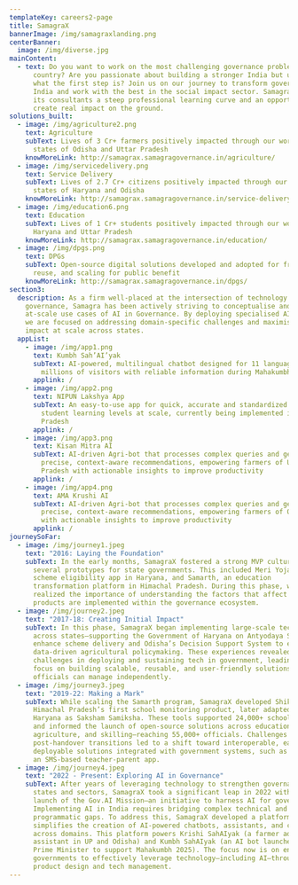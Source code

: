 ```yaml
---
templateKey: careers2-page
title: SamagraX
bannerImage: /img/samagraxlanding.png
centerBanner:
  image: /img/diverse.jpg
mainContent:
  - text: Do you want to work on the most challenging governance problems facing our
      country? Are you passionate about building a stronger India but unsure
      what the first step is? Join us on our journey to transform governance in
      India and work with the best in the social impact sector. Samagra offers
      its consultants a steep professional learning curve and an opportunity to
      create real impact on the ground.
solutions_built:
  - image: /img/agriculture2.png
    text: Agriculture
    subText: Lives of 3 Cr+ farmers positively impacted through our work across the
      states of Odisha and Uttar Pradesh
    knowMoreLink: http://samagrax.samagragovernance.in/agriculture/
  - image: /img/servicedelivery.png
    text: Service Delivery
    subText: Lives of 2.7 Cr+ citizens positively impacted through our work in the
      states of Haryana and Odisha
    knowMoreLink: http://samagrax.samagragovernance.in/service-delivery/
  - image: /img/education6.png
    text: Education
    subText: Lives of 1 Cr+ students positively impacted through our work across
      Haryana and Uttar Pradesh
    knowMoreLink: http://samagrax.samagragovernance.in/education/
  - image: /img/dpgs.png
    text: DPGs
    subText: Open-source digital solutions developed and adopted for free access,
      reuse, and scaling for public benefit
    knowMoreLink: http://samagrax.samagragovernance.in/dpgs/
section3:
  description: As a firm well-placed at the intersection of technology and
    governance, Samagra has been actively striving to conceptualise and drive
    at-scale use cases of AI in Governance. By deploying specialised AI tools,
    we are focused on addressing domain-specific challenges and maximising
    impact at scale across states.
  appList:
    - image: /img/app1.png
      text: Kumbh Sah’AI’yak
      subText: AI-powered, multilingual chatbot designed for 11 languages to assist
        millions of visitors with reliable information during Mahakumbh 2025
      applink: /
    - image: /img/app2.png
      text: NIPUN Lakshya App
      subText: An easy-to-use app for quick, accurate and standardized assessment of
        student learning levels at scale, currently being implemented in Uttar
        Pradesh
      applink: /
    - image: /img/app3.png
      text: Kisan Mitra AI
      subText: AI-driven Agri-bot that processes complex queries and generates
        precise, context-aware recommendations, empowering farmers of Uttar
        Pradesh with actionable insights to improve productivity
      applink: /
    - image: /img/app4.png
      text: AMA Krushi AI
      subText: AI-driven Agri-bot that processes complex queries and generates
        precise, context-aware recommendations, empowering farmers of Odisha
        with actionable insights to improve productivity
      applink: /
journeySoFar:
  - image: /img/journey1.jpeg
    text: "2016: Laying the Foundation"
    subText: In the early months, SamagraX fostered a strong MVP culture, developing
      several prototypes for state governments. This included Meri Yojana, a
      scheme eligibility app in Haryana, and Samarth, an education
      transformation platform in Himachal Pradesh. During this phase, we
      realized the importance of understanding the factors that affect how these
      products are implemented within the governance ecosystem.
  - image: /img/journey2.jpeg
    text: "2017-18: Creating Initial Impact"
    subText: In this phase, SamagraX began implementing large-scale tech projects
      across states—supporting the Government of Haryana on Antyodaya Saral to
      enhance scheme delivery and Odisha’s Decision Support System to enable
      data-driven agricultural policymaking. These experiences revealed key
      challenges in deploying and sustaining tech in government, leading to a
      focus on building scalable, reusable, and user-friendly solutions that
      officials can manage independently.
  - image: /img/journey3.jpeg
    text: "2019-22: Making a Mark"
    subText: While scaling the Samarth program, SamagraX developed Shiksha Saathi,
      Himachal Pradesh’s first school monitoring product, later adapted in
      Haryana as Saksham Samiksha. These tools supported 24,000+ school visits
      and informed the launch of open-source solutions across education,
      agriculture, and skilling—reaching 55,000+ officials. Challenges during
      post-handover transitions led to a shift toward interoperable, easily
      deployable solutions integrated with government systems, such as e-Samwad,
      an SMS-based teacher-parent app.
  - image: /img/journey4.jpeg
    text: "2022 - Present: Exploring AI in Governance"
    subText: After years of leveraging technology to strengthen governance across
      states and sectors, SamagraX took a significant leap in 2022 with the
      launch of the Gov.AI Mission—an initiative to harness AI for governance.
      Implementing AI in India requires bridging complex technical and
      programmatic gaps. To address this, SamagraX developed a platform that
      simplifies the creation of AI-powered chatbots, assistants, and co-pilots
      across domains. This platform powers Krishi SahAIyak (a farmer advisory
      assistant in UP and Odisha) and Kumbh SahAIyak (an AI bot launched by the
      Prime Minister to support Mahakumbh 2025). The focus now is on enabling
      governments to effectively leverage technology—including AI—through strong
      product design and tech management.
---
```

